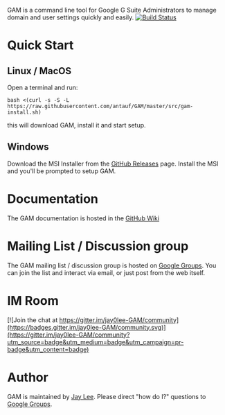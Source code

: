 GAM is a command line tool for Google G Suite Administrators to manage domain and user settings quickly and easily. [![Build Status](https://travis-ci.org/jay0lee/GAM.svg?branch=master)](https://travis-ci.org/jay0lee/GAM)
# Quick Start
## Linux / MacOS
Open a terminal and run:
```
bash <(curl -s -S -L https://raw.githubusercontent.com/antauf/GAM/master/src/gam-install.sh)
```
this will download GAM, install it and start setup.
## Windows
Download the MSI Installer from the [GitHub Releases] page. Install the MSI and you'll be prompted to setup GAM.
# Documentation
The GAM documentation is hosted in the [GitHub Wiki]
# Mailing List / Discussion group
The GAM mailing list / discussion group is hosted on [Google Groups].  You can join the list and interact via email, or just post from the web itself.
# IM Room
[![Join the chat at https://gitter.im/jay0lee-GAM/community](https://badges.gitter.im/jay0lee-GAM/community.svg)](https://gitter.im/jay0lee-GAM/community?utm_source=badge&utm_medium=badge&utm_campaign=pr-badge&utm_content=badge)
# Author
GAM is maintained by <a href="mailto:jay0lee@gmail.com">Jay Lee</a>. Please direct "how do I?" questions to [Google Groups].

[GAM release]: https://git.io/gamreleases
[GitHub Releases]: https://github.com/jay0lee/GAM/releases
[GitHub]: https://github.com/jay0lee/GAM/tree/master
[GitHub Wiki]: https://github.com/jay0lee/GAM/wiki/
[Google Groups]: http://groups.google.com/group/google-apps-manager
